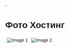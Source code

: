 -<!DOCTYPE html>
<html lang="ru">
<head>
    <meta charset="UTF-8">
    <meta name="viewport" content="width=device-width, initial-scale=1.0">
    <title>Photo Hosting</title>
    <style>
        body { font-family: Arial, sans-serif; }
        img { max-width: 100%; height: auto; }
        .image-container { display: flex; flex-wrap: wrap; }
        .image-item { margin: 5px; }
    </style>
</head>
<body>
    <h1>Фото Хостинг</h1>
    <div class="image-container">
        <div class="image-item"><img src="LINK_TO_YOUR_IMAGE" alt="Image 1"></div>
        <div class="image-item"><img src="LINK_TO_YOUR_IMAGE" alt="Image 2"></div>
        <!-- Добавьте больше изображений здесь -->
    </div>
</body>
</html>
